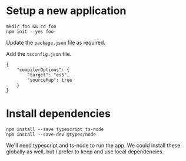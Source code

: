 # Setup a new application
``` 
mkdir foo && cd foo
npm init --yes foo 
```

Update the `package.json` file as required.

Add the `tsconfig.json` file.
```
{
    "compilerOptions": {
        "target": "es5",
        "sourceMap": true
    }
}
```

# Install dependencies
```
npm install --save typescript ts-node
npm install --save-dev @types/node
```
We'll need typescript and ts-node to run the app. We could install these globally as well, but I prefer to keep and use local dependencies.